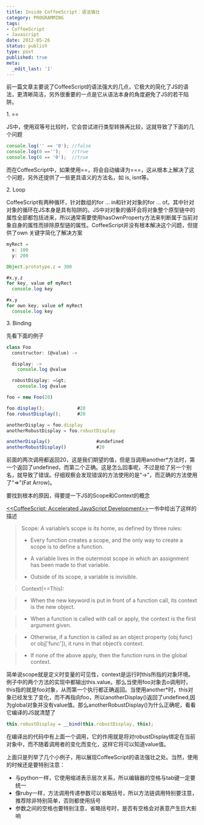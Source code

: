 ```yaml
---
title: Inside CoffeeScript：语法强壮
category: PROGRAMMING
tags:
- CoffeeScript
- Javascript
date: 2012-05-26
status: publish
type: post
published: true
meta:
  _edit_last: '1'
---
```

前一篇文章主要说了CoffeeScript的语法强大的几点，它极大的简化了JS的语法，更清晰简洁，另外很重要的一点是它从语法本身的角度避免了JS的若干陷阱。

1\. ==

JS中，使用双等号比较时，它会尝试进行类型转换再比较，这就导致了下面的几个问题

```js
console.log('' == '0'); //false
console.log(0 =='');    //true
console.log(0 == '0');  //true
```
而在CoffeeScript中，如果使用==，将会自动编译为===，这从根本上解决了这个问题，另外还提供了一些更具语义的方法名，如 is, isnt等。

2\. Loop

CoffeeScript有两种循环，针对数组的for ... in和针对对象的for ... of。其中针对对象的循环在JS本身是具有陷阱的。JS中对对象的循环会将对象整个原型链中的属性全部都包括进来，所以通常需要使用hasOwnProperty方法来判断属于当前对象自身的属性而排除原型链的属性。CoffeeScript并没有根本解决这个问题，但提供了own 关键字简化了解决方案

```js
myRect =
  x: 100
  y: 200

Object.prototype.z = 300

#x,y,z
for key, value of myRect
  console.log key  

#x,y
for own key, value of myRect
  console.log key
```
3\. Binding

先看下面的例子

```js
class Foo
  constructor: (@value) ->

  display: ->
    console.log @value

  robustDisplay: =&gt;
    console.log @value

foo = new Foo(20)

foo.display();            #20
foo.robustDisplay();      #20

anotherDisplay = foo.display
anotherRobustDisplay = foo.robustDisplay

anotherDisplay()                 #undefined
anotherRobustDisplay()           #20
```

前面的两次调用都返回20，这是我们期望的值，但是当调用another*方法时，第一个返回了undefined，而第二个正确。这是怎么回事呢，不过是给了另一个别名，就导致了错误。仔细观察会发现错误的方法使用的是“->”，而正确的方法使用了“=>”(Fat Arrow)。

要找到根本的原因，得要提一下JS的Scope和Context的概念

[<<CoffeeScript: Accelerated JavaScript Development>>](http://book.douban.com/subject/6310125/)一书中给出了这样的描述
> Scope: A variable’s scope is its home, as defined by three rules:
>
> *  Every function creates a scope, and the only way to create a scope is to define a function.
>
> *  A variable lives in the outermost scope in which an assignment has been made to that variable.
>
> *  Outside of its scope, a variable is invisible.

> Context(==This):

> * When the new keyword is put in front of a function call, its context is the new object.

> * When a function is called with call or apply, the context is the first argument given.

> * Otherwise, if a function is called as an object property (obj.func) or obj['func']), it runs in that object’s context.

> * If none of the above apply, then the function runs in the global context.

简单说scope就是定义时变量的可见性，context是运行时this所指的对象环境。例子中的两个方法的实现中都输出this.value。那么当使用foo对象去o调用时，this指的就是foo对象，从而第一个执行都正确返回。当使用another*时，this对象已经发生了变化，而不再指向foo，所以anotherDisplay()返回了undefined,因为global对象并没有value值。那么anotherRobustDisplay()为什么正确呢，看看它编译的JS就清楚了

```js
this.robustDisplay = __bind(this.robustDisplay, this);
```
在编译出的代码中有上面一个调用，它的作用就是将对robustDisplay绑定在当前对象中，而不随着调用者的变化而变化，这样它将可以知道value值。

上面只是列举了几个小例子，用以展现CoffeeScript的语法强壮之处。当然，使用的时候还是要特别注意：
  
* 与python一样，它使用缩进表示层次关系，所以编辑器的空格与tab键一定要统一
* 像ruby一样，方法调用传递参数可以省略括号，所以方法链调用特别要注意，推荐除非特别简单，否则都使用括号
* 参数之间的空格也要特别注意，省略括号时，是否有空格会对表意产生巨大影响
